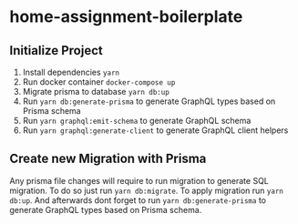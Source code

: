 # home-assignment-boilerplate

## Initialize Project

1. Install dependencies `yarn`
2. Run docker container `docker-compose up`
3. Migrate prisma to database `yarn db:up`
4. Run `yarn db:generate-prisma` to generate GraphQL types based on Prisma schema
5. Run `yarn graphql:emit-schema` to generate GraphQL schema
6. Run `yarn graphql:generate-client` to generate GraphQL client helpers

## Create new Migration with Prisma
Any prisma file changes will require to run migration to generate SQL migration.
To do so just run `yarn db:migrate`. To apply migration run `yarn db:up`.
And afterwards dont forget to run `yarn db:generate-prisma` to generate GraphQL types based on Prisma schema.
